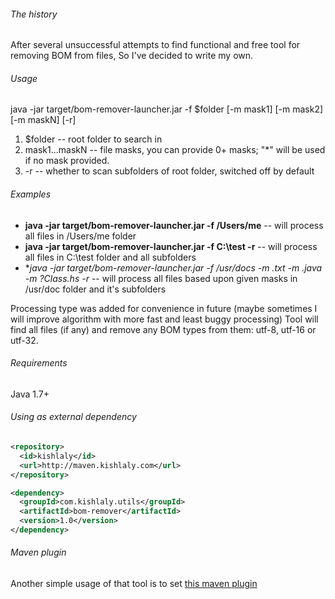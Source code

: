 ###### The history
After several unsuccessful attempts to find functional and free tool for removing BOM from files,
So I've decided to write my own.

###### Usage
java -jar target/bom-remover-launcher.jar -f $folder [-m mask1] [-m mask2] [-m maskN] [-r]

1. $folder -- root folder to search in
2. mask1...maskN -- file masks, you can provide 0+ masks; "*" will be used if no mask provided.
3. -r -- whether to scan subfolders of root folder, switched off by default

###### Examples
* **java -jar target/bom-remover-launcher.jar -f /Users/me** -- will process all files in /Users/me folder
* **java -jar target/bom-remover-launcher.jar -f C:\test -r** -- will process all files in C:\test folder and all subfolders
* **java -jar target/bom-remover-launcher.jar -f /usr/docs -m *.txt -m *.java -m ?Class*.hs -r** -- will process all files based upon given masks in /usr/doc folder and it's subfolders

Processing type was added for convenience in future (maybe sometimes I will improve algorithm with more fast and least buggy processing)
Tool will find all files (if any) and remove any BOM types from them: utf-8, utf-16 or utf-32.

###### Requirements
Java 1.7+

###### Using as external dependency

```xml
<repository>
  <id>kishlaly</id>
  <url>http://maven.kishlaly.com</url>
</repository>
```

```xml
<dependency>
  <groupId>com.kishlaly.utils</groupId>
  <artifactId>bom-remover</artifactId>
  <version>1.0</version>
</dependency>
```
###### Maven plugin

Another simple usage of that tool is to set [this maven plugin](http://github.com/s1ac2x1/bom-remover-maven)
